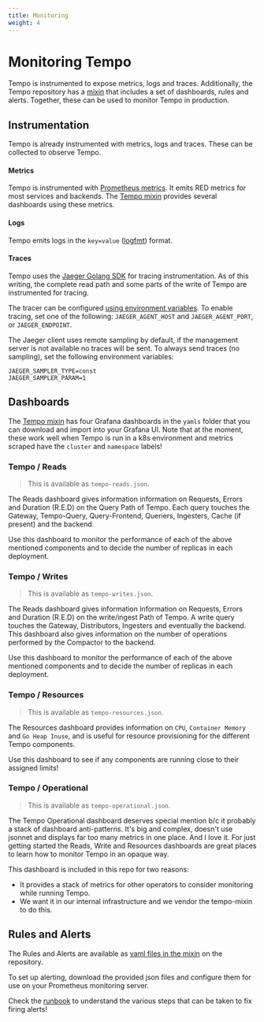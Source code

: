 ```yaml
---
title: Monitoring
weight: 4
---
```


# Monitoring Tempo

Tempo is instrumented to expose metrics, logs and traces.
Additionally, the Tempo repository has a [mixin](https://github.com/grafana/tempo/tree/main/operations/tempo-mixin) that includes a
set of dashboards, rules and alerts.
Together, these can be used to monitor Tempo in production.

## Instrumentation

Tempo is already instrumented with metrics, logs and traces.
These can be collected to observe Tempo.

#### Metrics

Tempo is instrumented with [Prometheus metrics](https://prometheus.io/).
It emits RED metrics for most services and backends.
The [Tempo mixin](#dashboards) provides several dashboards using these metrics.

#### Logs

Tempo emits logs in the `key=value` ([logfmt](https://brandur.org/logfmt)) format.

#### Traces

Tempo uses the [Jaeger Golang SDK](https://github.com/jaegertracing/jaeger-client-go) for tracing instrumentation.
As of this writing, the complete read path and some parts of the write of Tempo are instrumented for tracing.

The tracer can be configured [using environment variables](https://github.com/jaegertracing/jaeger-client-go#environment-variables).
To enable tracing, set one of the following: `JAEGER_AGENT_HOST` and `JAEGER_AGENT_PORT`, or `JAEGER_ENDPOINT`.

The Jaeger client uses remote sampling by default, if the management server is not available no traces will be sent.
To always send traces (no sampling), set the following environment variables:

```
JAEGER_SAMPLER_TYPE=const
JAEGER_SAMPLER_PARAM=1
```

## Dashboards

The [Tempo mixin](https://github.com/grafana/tempo/tree/main/operations/tempo-mixin) has four Grafana dashboards in the `yamls` folder that you can download and import into your Grafana UI.
Note that at the moment, these work well when Tempo is run in a k8s environment and metrics scraped have the
`cluster` and `namespace` labels!

### Tempo / Reads

> This is available as `tempo-reads.json`.

The Reads dashboard gives information information on Requests, Errors and Duration (R.E.D) on the Query Path of Tempo.
Each query touches the Gateway, Tempo-Query, Query-Frontend, Queriers, Ingesters, Cache (if present) and the backend.

Use this dashboard to monitor the performance of each of the above mentioned components and to decide the number of
replicas in each deployment.

### Tempo / Writes

> This is available as `tempo-writes.json`.

The Reads dashboard gives information information on Requests, Errors and Duration (R.E.D) on the write/ingest Path of Tempo.
A write query touches the Gateway, Distributors, Ingesters and eventually the backend. This dashboard also gives information
on the number of operations performed by the Compactor to the backend.

Use this dashboard to monitor the performance of each of the above mentioned components and to decide the number of
replicas in each deployment.

### Tempo / Resources

> This is available as `tempo-resources.json`.

The Resources dashboard provides information on `CPU`, `Container Memory` and `Go Heap Inuse`, and is useful for resource
provisioning for the different Tempo components.

Use this dashboard to see if any components are running close to their assigned limits!

### Tempo / Operational

> This is available as `tempo-operational.json`.

The Tempo Operational dashboard deserves special mention b/c it probably a stack of dashboard anti-patterns.
It's big and complex, doesn't use jsonnet and displays far too many metrics in one place.  And I love it.
For just getting started the Reads, Write and Resources dashboards are great places to learn how to monitor Tempo in an opaque way.

This dashboard is included in this repo for two reasons:

- It provides a stack of metrics for other operators to consider monitoring while running Tempo.
- We want it in our internal infrastructure and we vendor the tempo-mixin to do this.


## Rules and Alerts

The Rules and Alerts are available as [yaml files in the mixin](https://github.com/grafana/tempo/tree/main/operations/tempo-mixin/yamls) on the repository.

To set up alerting, download the provided json files and configure them for use on your Prometheus monitoring server.

Check the [runbook](https://github.com/grafana/tempo/blob/main/operations/tempo-mixin/runbook.md) to understand the
various steps that can be taken to fix firing alerts!
